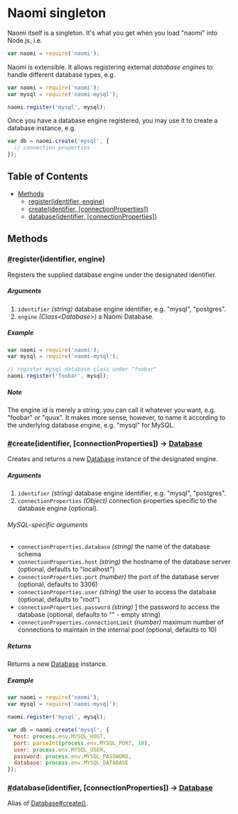 # Naomi singleton

Naomi itself is a singleton. It's what you get when you load "naomi" into Node.js, i.e.

```javascript
var naomi = require('naomi');
```
Naomi is extensible. It allows registering external _database engines_ to handle different database types, e.g.

```javascript
var naomi = require('naomi');
var mysql = require('naomi-mysql');

naomi.register('mysql', mysql);
```
Once you have a database engine registered, you may use it to create a database instance, e.g.

```javascript
var db = naomi.create('mysql', {
  // connection properties
});
```

## Table of Contents

* [Methods](#methods)
  * [register(identifier, engine)](#register)
  * [create(identifier, [connectionProperties])](#create)
  * [database(identifier, [connectionProperties])](#database)

## Methods

### <a name="register" href="register">#</a>register(identifier, engine)

Registers the supplied database engine under the designated identifier.

##### Arguments

1. `identifier` _(string)_ database engine identifier, e.g. "mysql", "postgres".
2. `engine` _(Class\<Database\>)_ a Naomi Database.

##### Example

```javascript
var naomi = require('naomi');
var mysql = require('naomi-mysql');

// register mysql database class under "foobar"
naomi.register('foobar', mysql);
```

##### Note

The engine id is merely a string; you can call it whatever you want, e.g. "foobar" or "quux". It makes more sense, however, to name it according to the underlying database engine, e.g. "mysql" for MySQL.

### <a name="create" href="create">#</a>create(identifier, [connectionProperties]) -> [Database](database.md)

Creates and returns a new [Database](database.md) instance of the designated engine.

##### Arguments

1. `identifier` _(string)_ database engine identifier, e.g. "mysql", "postgres".
2. `connectionProperties` _(Object)_ connection properties specific to the database engine (optional).

###### MySQL-specific arguments

* `connectionProperties.database` _(string)_ the name of the database schema
* `connectionProperties.host` _(string)_ the hostname of the database server (optional, defaults to "localhost")
* `connectionProperties.port` _(number)_ the port of the database server (optional, defaults to 3306)
* `connectionProperties.user` _(string)_ the user to access the database (optional, defaults to "root")
* `connectionProperties.password` _(string)_ ] the password to access the database (optional, defaults to "" - empty string)
* `connectionProperties.connectionLimit` _(number)_ maximum number of connections to maintain in the internal pool (optional, defaults to 10)

##### Returns

Returns a new [Database](database.md) instance.

##### Example

```javascript
var naomi = require('naomi');
var mysql = require('naomi-mysql');

naomi.register('mysql', mysql);

var db = naomi.create('mysql', {
  host: process.env.MYSQL_HOST,
  port: parseInt(process.env.MYSQL_PORT, 10),
  user: process.env.MYSQL_USER,
  password: process.env.MYSQL_PASSWORD,
  database: process.env.MYSQL_DATABASE
});
```

### <a name="database" href="database">#</a>database(identifier, [connectionProperties]) -> [Database](database.md)

Alias of [Database#create()](database.md#create).

